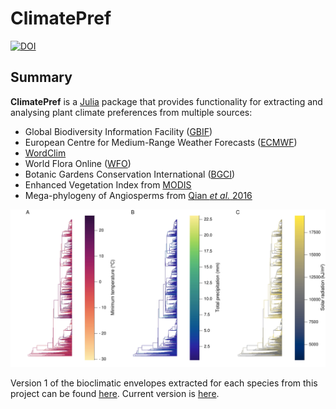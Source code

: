# ClimatePref

[![DOI](https://zenodo.org/badge/480425198.svg)](https://zenodo.org/badge/latestdoi/480425198)

## Summary

**ClimatePref** is a [Julia](http://www.julialang.org) package that provides functionality for extracting and analysing plant climate preferences from multiple sources:

- Global Biodiversity Information Facility ([GBIF](https://www.gbif.org))
- European Centre for Medium-Range Weather Forecasts ([ECMWF](https://www.ecmwf.int))
- [WordClim](https://worldclim.org)
- World Flora Online ([WFO](https://www.worldfloraonline.org))
- Botanic Gardens Conservation International ([BGCI](https://www.bgci.org))
- Enhanced Vegetation Index from [MODIS](https://modis.gsfc.nasa.gov)
- Mega-phylogeny of Angiosperms from [Qian *et al.* 2016](https://doi.org/10.1093/jpe/rtv047)

![](docs/tree.jpg)

Version 1 of the bioclimatic envelopes extracted for each species from this project can be found [here](https://catalogue.ceh.ac.uk/documents/ca339c86-3674-4030-b891-35326e71141e). Current version is [here](https://github.com/NaturalHistoryMuseum/plant-traits).
